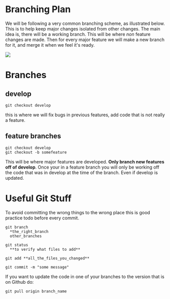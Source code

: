 # Branching Plan

We will be following a very common branching scheme, as illustrated below. This is to help keep major changes isolated from other changes. The main idea is, there will be a working branch. This will be where _non_ feature changes are made. Then for every major feature we will make a new branch for it, and merge it when we feel it's ready.

![](http://nvie.com/img/2009/12/Screen-shot-2009-12-24-at-11.32.03.png)

# Branches

## develop

	git checkout develop
	
this is where we will fix bugs in previous features, add code that is not really a feature.

## feature branches

	git checkout develop
	git checkout -b somefeature
	
This will be where major features are developed. __Only branch new features off of develop__. Once your in a feature branch you will only be working off the code that was in develop at the time of the branch. Even if develop is updated.

# Useful Git Stuff

To avoid committing the wrong things to the wrong place this is good practice todo before every commit.

	git branch
	  *the_right_branch
	  other_branches
	
	git status
	  **to verify what files to add**
	
	git add **all_the_files_you_changed**
	
	git commit -m "some message"
	
If you want to update the code in one of your branches to the version that is on Github do:

	git pull origin branch_name
	
